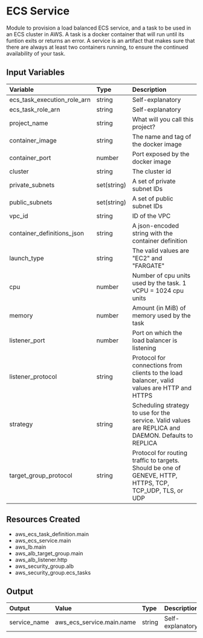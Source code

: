 # ECS Service
Module to provision a load balanced ECS service, and a task to be used in an ECS cluster in AWS.
A task is a docker container that will run until its funtion exits or returns an error.
A service is an artifact that makes sure that there are always at least two containers running, to ensure the continued availability of your task.

## Input Variables
| Variable                    | Type        | Description                                                                                              |
|:--------------------------- |:----------- |:-------------------------------------------------------------------------------------------------------- |
| ecs_task_execution_role_arn | string      | Self-explanatory                                                                                         |
| ecs_task_role_arn           | string      | Self-explanatory                                                                                         |
| project_name                | string      | What will you call this project?                                                                         |
| container_image             | string      | The name and tag of the docker image                                                                     |
| container_port              | number      | Port exposed by the docker image                                                                         |
| cluster                     | string      | The cluster id                                                                                           |
| private_subnets             | set(string) | A set of private subnet IDs                                                                              |
| public_subnets              | set(string) | A set of public subnet IDs                                                                               |
| vpc_id                      | string      | ID of the VPC                                                                                            |
| container_definitions_json  | string      | A json-encoded string with the container definition                                                      |
| launch_type                 | string      | The valid values are "EC2" and "FARGATE"                                                                 |
| cpu                         | number      | Number of cpu units used by the task. 1 vCPU = 1024 cpu units                                            |
| memory                      | number      | Amount (in MiB) of memory used by the task                                                               |
| listener_port               | number      | Port on which the load balancer is listening                                                             |
| listener_protocol           | string      | Protocol for connections from clients to the load balancer, valid values are HTTP and HTTPS              |
| strategy                    | string      | Scheduling strategy to use for the service. Valid values are REPLICA and DAEMON. Defaults to REPLICA     |
| target_group_protocol       | string      | Protocol for routing traffic to targets. Should be one of GENEVE, HTTP, HTTPS, TCP, TCP_UDP, TLS, or UDP |

## Resources Created
- aws_ecs_task_definition.main
- aws_ecs_service.main
- aws_lb.main
- aws_alb_target_group.main
- aws_alb_listener.http
- aws_security_group.alb
- aws_security_group.ecs_tasks

## Output
| Output       | Value                     | Type   | Description      |
|:------------ |:------------------------- |:------ |:---------------- |
| service_name | aws_ecs_service.main.name | string | Self-explanatory |
